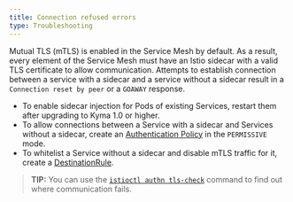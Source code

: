 ```yaml
---
title: Connection refused errors
type: Troubleshooting
---
```


Mutual TLS (mTLS) is enabled in the Service Mesh by default. As a result, every element of the Service Mesh must have an Istio sidecar with a valid TLS certificate to allow communication. Attempts to establish connection between a service with a sidecar and a service without a sidecar result in a `Connection reset by peer` or a `GOAWAY` response. 

- To enable sidecar injection for Pods of existing Services, restart them after upgrading to Kyma 1.0 or higher.
- To allow connections between a Service with a sidecar and Services without a sidecar, create an [Authentication Policy](https://istio.io/docs/reference/commands/istioctl/#istioctl-authn-tls-check) in the `PERMISSIVE` mode.
- To whitelist a Service without a sidecar and disable mTLS traffic for it, create a [DestinationRule](https://istio.io/docs/reference/config/networking/destination-rule/).

>**TIP:** You can use the [`istioctl authn tls-check`](https://istio.io/pt-br/docs/reference/commands/istioctl/#istioctl-authn-tls-check) command to find out where communication fails.
